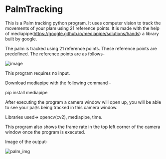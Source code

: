 # PalmTracking

This is a Palm tracking python program. It uses computer vision to track the movements of your plam using 21 reference points. It is made with the help of mediapipe(https://google.github.io/mediapipe/solutions/hands) a library built by google.

The palm is tracked using 21 reference points. These reference points are predefined. The reference points are as follows-

![image](https://user-images.githubusercontent.com/47482433/121740885-5bd25a80-cb1b-11eb-8501-9270fb396746.png)

This program requires no input.

Download mediapipe with the following command -


pip install mediapipe


After executing the program a camera window will open up, you will be able to see your pal/s being tracked in this camera window.

Libraries used-> opencv(cv2), mediapipe, time.

This program also shows the frame rate in the top left corner of the camera window once the program is executed.

Image of the output-

![palm_img](https://user-images.githubusercontent.com/47482433/121741927-cafc7e80-cb1c-11eb-86b4-122df81206f1.jpeg)
